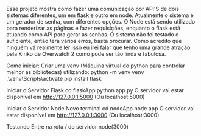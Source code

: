 Esse projeto mostra como fazer uma comunicação por API'S de dois sistemas diferentes, um em flask e outro em node.
Atualmente o sistema é um gerador de senha, com diferentes opções.
O Node está sendo utilizado para renderizar as páginas e fazer requisições, enquanto o flask está atuando como API para gerar as senhas.
O sistema não foi testado o suficiente, então terá vários erros, basta procurar.
Como acredito que ninguém vá realmente ler isso eu irei falar que tenho uma grande atração pela Kiriko de Overwatch 2 como pode ser tão linda e fabulosa.

Como iniciar:
Criar uma venv (Máquina virtual do python para controlar melhor as bibliotecas) utilizando:
python -m venv venv
.\venv\Scripts\activate
pip install flask

Iniciar o Servidor Flask
cd flaskApp
python app.py
O servidor vai estar disponível em http://127.0.0.1:5000 (Ou localhost:5000)

Iniciar o Servidor Node
Novo terminal
cd nodeApp
node app
O servidor vai estar disponível em http://127.0.0.1:3000 (Ou localhost:3000)

Testando
Entre na rota / do servidor node(3000)